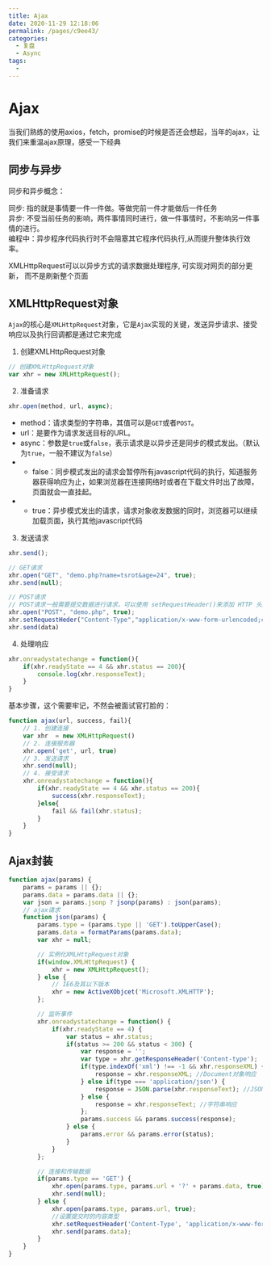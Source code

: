 ```yaml
---
title: Ajax
date: 2020-11-29 12:18:06
permalink: /pages/c9ee43/
categories: 
  - 复盘
  - Async
tags: 
  - 
---
```

# Ajax

当我们熟练的使用axios，fetch，promise的时候是否还会想起，当年的ajax，让我们来重温ajax原理，感受一下经典

## 同步与异步


同步和异步概念： 

同步: 指的就是事情要一件一件做。等做完前一件才能做后一件任务 <br>
异步: 不受当前任务的影响，两件事情同时进行，做一件事情时，不影响另一件事情的进行。<br>
编程中：异步程序代码执行时不会阻塞其它程序代码执行,从而提升整体执行效率。

XMLHttpRequest可以以异步方式的请求数据处理程序,  可实现对网页的部分更新， 而不是刷新整个页面

## XMLHttpRequest对象
`Ajax`的核心是`XMLHttpRequest`对象，它是`Ajax`实现的关键，发送异步请求、接受响应以及执行回调都是通过它来完成


1. 创建XMLHttpRequest对象

```js
// 创建XMLHttpRequest对象
var xhr = new XMLHttpRequest();
``` 

2. 准备请求

```js
xhr.open(method, url, async);
```
- method：请求类型的字符串，其值可以是`GET`或者`POST`。
- url：是要作为请求发送目标的URL。
- async：参数是`true`或`false`，表示请求是以异步还是同步的模式发出。（默认为`true`，一般不建议为`false`）
- - false：同步模式发出的请求会暂停所有javascript代码的执行，知道服务器获得响应为止，如果浏览器在连接网络时或者在下载文件时出了故障，页面就会一直挂起。
- - true：异步模式发出的请求，请求对象收发数据的同时，浏览器可以继续加载页面，执行其他javascript代码



3. 发送请求
```js
xhr.send();

// GET请求
xhr.open("GET", "demo.php?name=tsrot&age=24", true);
xhr.send(null);

// POST请求
// POST请求一般需要提交数据进行请求，可以使用 setRequestHeader()来添加 HTTP 头。然后在send()方法中规定您希望发送的数据：
xhr.open("POST", "demo.php", true);
xhr.setRequestHeder("Content-Type","application/x-www-form-urlencoded;charset=UTF-8");
xhr.send(data)
```

4. 处理响应
```js
xhr.onreadystatechange = function(){
    if(xhr.readyState == 4 && xhr.status == 200){
        console.log(xhr.responseText);
    }
}
```
基本步骤，这个需要牢记，不然会被面试官打脸的：
```js
function ajax(url, success, fail){
    // 1. 创建连接
    var xhr  = new XMLHttpRequest()
    // 2. 连接服务器
    xhr.open('get', url, true)
    // 3. 发送请求
    xhr.send(null);
    // 4. 接受请求
    xhr.onreadystatechange = function(){
        if(xhr.readyState == 4 && xhr.status == 200){
            success(xhr.responseText);
        }else{
            fail && fail(xhr.status);
        }
    }
}
```

## Ajax封装

```js
function ajax(params) {
    params = params || {};
    params.data = params.data || {};
    var json = params.jsonp ? jsonp(params) : json(params);
    // ajax请求
    function json(params) {
        params.type = (params.type || 'GET').toUpperCase();
        params.data = formatParams(params.data);
        var xhr = null;

        // 实例化XMLHttpRequest对象
        if(window.XMLHttpRequest) {
            xhr = new XMLHttpRequest();
        } else {
            // IE6及其以下版本
            xhr = new ActiveXObjcet('Microsoft.XMLHTTP');
        };

        // 监听事件
        xhr.onreadystatechange = function() {
            if(xhr.readyState == 4) {
                var status = xhr.status;
                if(status >= 200 && status < 300) {
                    var response = '';
                    var type = xhr.getResponseHeader('Content-type');
                    if(type.indexOf('xml') !== -1 && xhr.responseXML) {
                        response = xhr.responseXML; //Document对象响应
                    } else if(type === 'application/json') {
                        response = JSON.parse(xhr.responseText); //JSON响应
                    } else {
                        response = xhr.responseText; //字符串响应
                    };
                    params.success && params.success(response);
                } else {
                    params.error && params.error(status);
                }
            }
        };

        // 连接和传输数据
        if(params.type == 'GET') {
            xhr.open(params.type, params.url + '?' + params.data, true);
            xhr.send(null);
        } else {
            xhr.open(params.type, params.url, true);
            //设置提交时的内容类型
            xhr.setRequestHeader('Content-Type', 'application/x-www-form-urlencoded; charset=UTF-8');
            xhr.send(params.data);
        }
    }
}
```